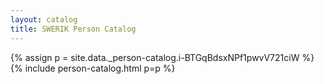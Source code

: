 ```yaml
---
layout: catalog
title: SWERIK Person Catalog
---
```

{% assign p = site.data._person-catalog.i-BTGqBdsxNPf1pwvV721ciW %}
{% include person-catalog.html p=p %}

